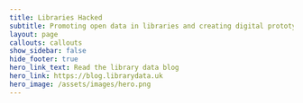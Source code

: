```yaml
---
title: Libraries Hacked
subtitle: Promoting open data in libraries and creating digital prototypes from that data
layout: page
callouts: callouts
show_sidebar: false
hide_footer: true
hero_link_text: Read the library data blog
hero_link: https://blog.librarydata.uk
hero_image: /assets/images/hero.png
---
```

